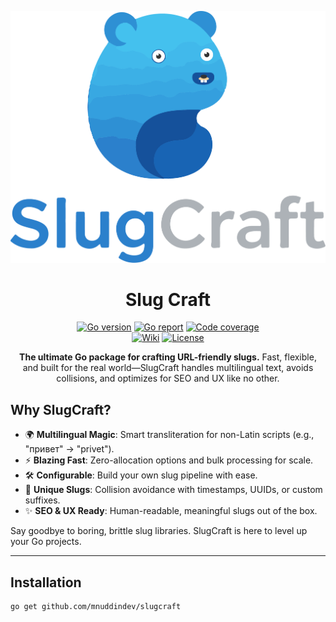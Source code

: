 <div align="center">

[![Slug Craft](https://github.com/mnuddindev/slugcraft/blob/main/slugcraft_logo.png)](https://github.com/mnuddindev/slugcraft.git)

# Slug Craft

[![Go version](https://img.shields.io/badge/Go-1.21+-00ADD8?style=for-the-badge&logo=go)](https://pkg.go.dev/github.com/mnuddindev/slugcraft)
[![Go report](https://img.shields.io/badge/Go_report-A+-success?style=for-the-badge&logo=none)](https://goreportcard.com/report/github.com/mnuddindev/slugcraft)
[![Code coverage](https://img.shields.io/badge/code_coverage-88%25-success?style=for-the-badge&logo=none)](https://github.com/mnuddindev/slugcraft.git)<br/>
[![Wiki](https://img.shields.io/badge/docs-wiki_page-blue?style=for-the-badge&logo=none)](https://github.com/create-go-app/cli/wiki)
[![License](https://img.shields.io/badge/license-MIT-blue?style=for-the-badge&logo=none)](https://github.com/mnuddindev/slugcraft/blob/main/LICENSE)

**The ultimate Go package for crafting URL-friendly slugs.** Fast, flexible, and built for the real world—SlugCraft handles multilingual text, avoids collisions, and optimizes for SEO and UX like no other.
</div>

## Why SlugCraft?

- 🌍 **Multilingual Magic**: Smart transliteration for non-Latin scripts (e.g., "привет" → "privet").
- ⚡ **Blazing Fast**: Zero-allocation options and bulk processing for scale.
- 🛠️ **Configurable**: Build your own slug pipeline with ease.
- 🚀 **Unique Slugs**: Collision avoidance with timestamps, UUIDs, or custom suffixes.
- ✨ **SEO & UX Ready**: Human-readable, meaningful slugs out of the box.

Say goodbye to boring, brittle slug libraries. SlugCraft is here to level up your Go projects.

---

## Installation

```bash
go get github.com/mnuddindev/slugcraft
